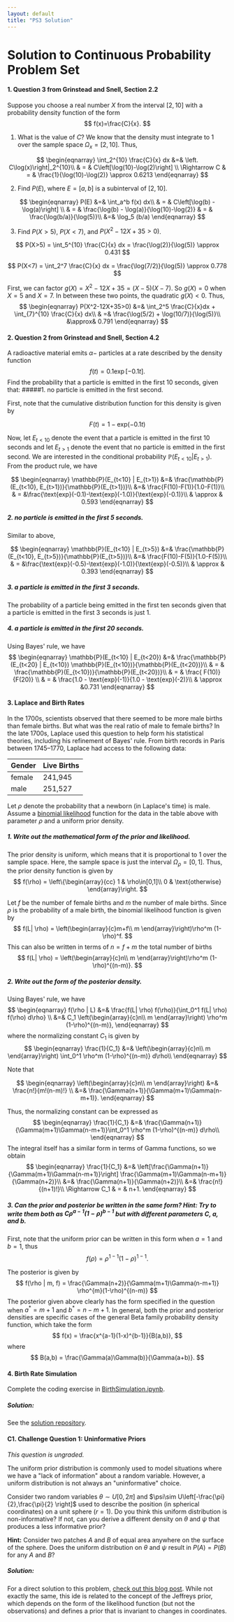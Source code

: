 ```yaml
---
layout: default
title: "PS3 Solution"
---
```


# Solution to Continuous Probability Problem Set


#### 1. Question 3 from Grinstead and Snell, Section 2.2
Suppose you choose a real number $X$ from the interval $[2,10]$ with a probability density function of the form
$$
f(x)=\frac{C}{x}.
$$

1. What is the value of $C$?
We know that the density must integrate to $1$ over the sample space $\Omega_x = [2,10]$.  Thus,

$$
\begin{eqnarray}
\int_2^{10} \frac{C}{x} dx &=& \left. C\log(x)\right|_2^{10}\\
& = & C\left[\log(10)-\log(2)\right] \\
\Rightarrow C & = & \frac{1}{\log(10)-\log(2)} \approx 0.6213
\end{eqnarray}
$$


2. Find $P(E)$, where $E=[a,b]$ is a subinterval of $[2,10]$.

$$
\begin{eqnarray}
P(E) &=& \int_a^b f(x) dx\\
& = & C\left[\log(b) - \log(a)\right] \\
& = & \frac{\log(b) - \log(a)}{\log(10)-\log(2)}
& = & \frac{\log(b/a)}{\log(5)}\\
&=& \log_5 (b/a)
\end{eqnarray}
$$

3. Find $P(X>5)$, $P(X<7)$, and $P(X^2-12X+35>0)$.

$$
P(X>5) = \int_5^{10} \frac{C}{x} dx = \frac{\log(2)}{\log(5)} \approx 0.431
$$

$$
P(X<7) = \int_2^7 \frac{C}{x} dx = \frac{\log(7/2)}{\log(5)} \approx 0.778
$$

First, we can factor $g(X) = X^2-12X+35=(X-5)(X-7)$.  So  $g(X)=0$ when $X=5$ and $X=7$.  In between these two points, the quadratic $g(X)<0$.  Thus,
$$
\begin{eqnarray}
P(X^2-12X+35>0) &=& \int_2^5 \frac{C}{x}dx + \int_{7}^{10} \frac{C}{x} dx\\
& =& \frac{\log(5/2) + \log(10/7)}{\log(5)}\\
&\approx& 0.791
\end{eqnarray}
$$


#### 2. Question 2 from Grinstead and Snell, Section 4.2
A radioactive material emits $\alpha-$ particles at a rate described by the density function
$$
f(t) = 0.1\exp[-0.1t].
$$
Find the probability that a particle is emitted in the first 10 seconds, given that:
#####1. no particle is emitted in the first second.

First, note that the cumulative distribution function for this density is given by

$$
F(t) = 1 - \text{exp}(-0.1t)
$$

Now, let $E_{t<10}$ denote the event that a particle is emitted in the first 10 seconds and let $E_{t>1}$ denote the event that no particle is emitted in the first second.   We are interested in the conditional probability $\mathbb{P}(E_{t<10} | E_{t>1})$.  From the product rule, we have

$$
\begin{eqnarray}
\mathbb{P}(E_{t<10} | E_{t>1}) &=& \frac{\mathbb{P}(E_{t<10},  E_{t>1})}{\mathbb{P}(E_{t>1})}\\
&=& \frac{F(10)-F(1)}{1.0-F(1)}\\
& = &\frac{\text{exp}(-0.1)-\text{exp}(-1.0)}{\text{exp}(-0.1)}\\
& \approx & 0.593
\end{eqnarray}
$$

##### 2. no particle is emitted in the first 5 seconds.

Similar to above,

$$
\begin{eqnarray}
\mathbb{P}(E_{t<10} | E_{t>5}) &=& \frac{\mathbb{P}(E_{t<10},  E_{t>5})}{\mathbb{P}(E_{t>5})}\\
&=& \frac{F(10)-F(5)}{1.0-F(5)}\\
& = &\frac{\text{exp}(-0.5)-\text{exp}(-1.0)}{\text{exp}(-0.5)}\\
& \approx & 0.393
\end{eqnarray}
$$

##### 3. a particle is emitted in the first 3 seconds.

The probability of a particle being emitted in the first ten seconds given that a particle is emitted in the first 3 seconds is just $1$.

##### 4. a particle is emitted in the first 20 seconds.

Using Bayes' rule, we have
$$
\begin{eqnarray}
\mathbb{P}(E_{t<10} | E_{t<20}) &=& \frac{\mathbb{P}(E_{t<20} | E_{t<10}) \mathbb{P}(E_{t<10})}{\mathbb{P}(E_{t<20})}\\
& = & \frac{\mathbb{P}(E_{t<10})}{\mathbb{P}(E_{t<20})}\\
& = & \frac{ F(10)}{F(20)} \\
& = & \frac{1.0 - \text{exp}(-1)}{1.0 - \text{exp}(-2)}\\
& \approx &0.731
\end{eqnarray}
$$

#### 3. Laplace and Birth Rates
In the 1700s, scientists observed that there seemed to be more male births than female births.  But what was the real ratio of male to female births?  In the late 1700s, Laplace used this question to help form his statistical theories, including his refinement of Bayes' rule.  From birth records in Paris between 1745–1770, Laplace had access to the following data:

| Gender | Live Births |
|--------|-------------|
| female | 241,945     |
| male   | 251,527     |

Let $\rho$ denote the probability that a newborn (in Laplace's time) is male.   Assume a [binomial likelihood](https://en.wikipedia.org/wiki/Binomial_distribution) function for the data in the table above with parameter $\rho$ and a uniform prior density.

##### 1. Write out the mathematical form of the prior and likelihood.

The prior density is uniform, which means that it is proportional to $1$ over the  sample space.  Here, the sample space is just the interval $\Omega_\rho = [0,1]$.  Thus, the prior density function is given by
$$
f(\rho) = \left\{\begin{array}{cc} 1 & \rho\in[0,1]\\ 0 & \text{otherwise} \end{array}\right.
$$

Let $f$ be the number of female births and $m$ the number of male births.  Since $\rho$ is the probability of a male birth, the binomial likelihood function is given by
$$
f(L| \rho) = \left(\begin{array}{c}m+f\\ m \end{array}\right)\rho^m (1-\rho)^f.
$$
This can also be written in terms of $n=f+m$ the total number of births
$$
f(L| \rho) = \left(\begin{array}{c}n\\ m \end{array}\right)\rho^m (1-\rho)^{(n-m)}.
$$


##### 2. Write out the form of the posterior density.   

Using Bayes' rule, we have
$$
\begin{eqnarray}
f(\rho | L) &=& \frac{f(L| \rho) f(\rho)}{\int_0^1 f(L| \rho) f(\rho) d\rho} \\
&=& C_1 \left(\begin{array}{c}n\\ m \end{array}\right) \rho^m (1-\rho)^{(n-m)},
\end{eqnarray}
$$
where the normalizing constant $C_1$ is given by
$$
\begin{eqnarray}
\frac{1}{C_1} &=& \left(\begin{array}{c}n\\ m \end{array}\right) \int_0^1  \rho^m (1-\rho)^{(n-m)} d\rho\\
\end{eqnarray}
$$

Note that

$$
\begin{eqnarray}
\left(\begin{array}{c}n\\ m \end{array}\right) &=& \frac{n!}{m!(n-m)!} \\
&=& \frac{\Gamma(n+1)}{\Gamma(m+1)\Gamma(n-m+1)}.
\end{eqnarray}
$$

Thus, the normalizing constant can be expressed as
$$
\begin{eqnarray}
\frac{1}{C_1} &=& \frac{\Gamma(n+1)}{\Gamma(m+1)\Gamma(n-m+1)}\int_0^1  \rho^m (1-\rho)^{(n-m)} d\rho\\
\end{eqnarray}
$$
The integral itself has a similar form in terms of Gamma functions, so we obtain
$$
\begin{eqnarray}
\frac{1}{C_1} &=& \left[\frac{\Gamma(n+1)}{\Gamma(m+1)\Gamma(n-m+1)}\right] \frac{\Gamma(m+1)\Gamma(n-m+1)}{\Gamma(n+2)}\\
&=& \frac{\Gamma(n+1)}{\Gamma(n+2)}\\
&=& \frac{n!}{(n+1)!}\\
\Rightarrow C_1 & = & n+1.
\end{eqnarray}
$$


##### 3. Can the prior and posterior be written in the same form?  *Hint:* Try to write them both as $C\rho^{a-1}(1-\rho)^{b-1}$ but with different parameters C, $a$, and $b$.

First, note that the uniform prior can be written in this form when $a=1$ and $b=1$, thus
$$
f(\rho) = \rho^{1-1}(1-\rho)^{1-1}.
$$

The posterior is given by
$$
f(\rho | m, f) = \frac{\Gamma(n+2)}{\Gamma(m+1)\Gamma(n-m+1)} \rho^{m}(1-\rho)^{(n-m)}
$$
The posterior given above clearly has the form specified in the question when $a^\ast = m+1$ and $b^\ast = n-m+1$.   In general, both the prior and posterior densities are specific cases of the general Beta family probability density function, which take the form
$$
f(x) = \frac{x^{a-1}(1-x)^{b-1}}{B(a,b)},
$$
where
$$
B(a,b) = \frac{\Gamma(a)\Gamma(b)}{\Gamma(a+b)}.
$$

#### 4. Birth Rate Simulation
Complete the coding exercise in [BirthSimulation.ipynb](BirthSimulation.ipynb).  

##### Solution:
See the [solution repository](https://github.com/dartmouth-math76/continuous-probability-solution).

#### C1. Challenge Question 1: Uninformative Priors
*This question is ungraded.*

The uniform prior distribution is commonly used to model situations where we have a "lack of information" about a random variable.   However, a uniform distribution is not always an "uninformative" choice.

Consider two random variables $\theta \sim U[0,2\pi]$ and $\psi\sim U\left[-\frac{\pi}{2},\frac{\pi}{2} \right]$ used to describe the position (in spherical coordinates) on a unit sphere ($r=1$).   Do you think this uniform distribution is non-informative?   If not, can you derive a different density on $\theta$ and $\psi$ that produces a less informative prior?

**Hint:** Consider two patches $A$ and $B$ of equal area anywhere on the surface of the sphere.   Does the uniform distribution on $\theta$ and $\psi$ result in $P(A)=P(B)$ for any $A$ and $B$?

##### Solution:
For a direct solution to this problem, [check out this blog post](http://corysimon.github.io/articles/uniformdistn-on-sphere/).  While not exactly the same, this ide is related to the concept of the Jeffreys prior, which depends on the form of the likelihood function (but not the observations) and defines a prior that is invariant to changes in coordinates.
